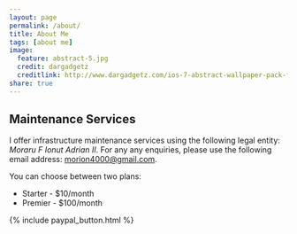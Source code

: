 ```yaml
---
layout: page
permalink: /about/
title: About Me
tags: [about me]
image:
  feature: abstract-5.jpg
  credit: dargadgetz
  creditlink: http://www.dargadgetz.com/ios-7-abstract-wallpaper-pack-for-iphone-5-and-ipod-touch-retina/
share: true
---
```


## Maintenance Services

I offer infrastructure maintenance services using the following legal entity: *Moraru F Ionut Adrian II*.
For any any enquiries, please use the following email address: morion4000@gmail.com.

You can choose between two plans:
* Starter - $10/month
* Premier - $100/month

{% include paypal_button.html %}
